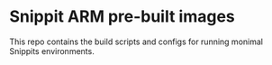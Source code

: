 # Snippit ARM pre-built images

This repo contains the build scripts and configs for running monimal Snippits environments.

